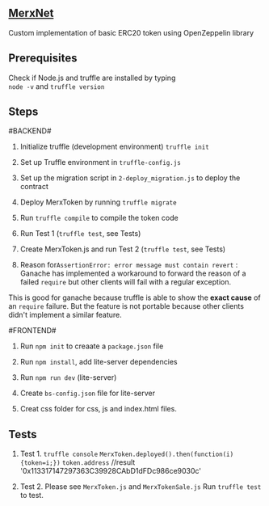 ## [MerxNet](https://merxnet.com/) ##

Custom implementation of basic ERC20 token using OpenZeppelin library

## Prerequisites ##

Check if Node.js and truffle are installed by typing  
`node -v` and  `truffle version`

## Steps ##

#BACKEND#

1. Initialize truffle (development environment) `truffle init`

2. Set up Truffle environment in `truffle-config.js`

3. Set up the migration script in `2-deploy_migration.js` to deploy the contract

4. Deploy MerxToken by  running `truffle migrate`

5. Run `truffle compile` to compile the token code

5. Run  Test 1 (`truffle test`, see Tests)

6. Create MerxToken.js and run Test 2 (`truffle test`, see Tests)

7. Reason for`AssertionError: error message must contain revert` :
Ganache has implemented a workaround to forward the reason of a failed 
`require` but other clients will fail with a regular exception.

This is good for ganache because truffle is able to show the **exact cause** of an `require` failure. But the feature is not portable because other clients didn't implement a similar feature.


#FRONTEND#

1. Run `npm init` to creaate a `package.json` file

2. Run `npm install`, add lite-server dependencies

4. Run `npm run dev` (lite-server)

3. Create `bs-config.json` file for lite-server

4. Creat css folder for css, js and index.html files.













## Tests ##

1. Test 1.
`truffle console`
`MerxToken.deployed().then(function(i) {token=i;})`
`token.address`
//result
'0x113317147297363C39928CAbD1dFDc986ce9030c'


2. Test 2.
Please see `MerxToken.js` and `MerxTokenSale.js`
Run `truffle test` to test.

